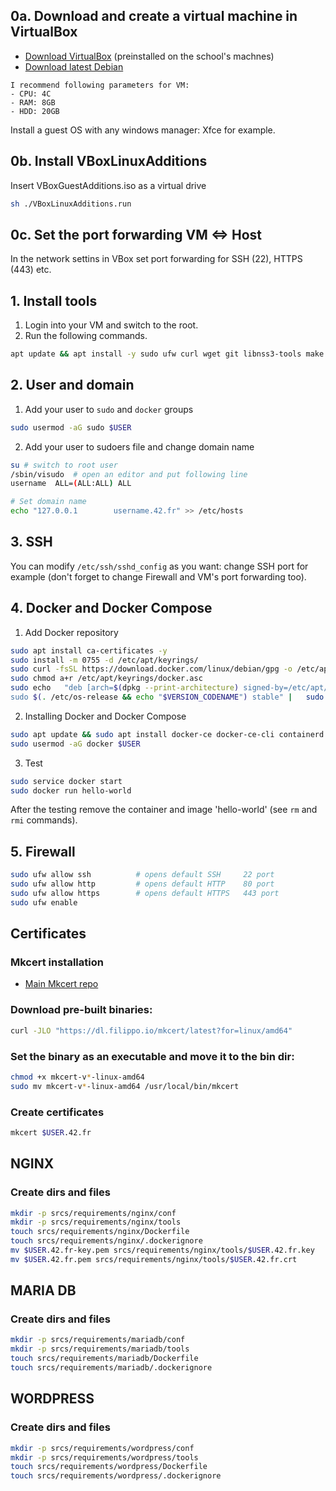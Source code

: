 ## 0a. Download and create a virtual machine in VirtualBox

- [Download VirtualBox](https://www.virtualbox.org/wiki/Downloads) (preinstalled on the school's machnes)
- [Download latest Debian](https://www.debian.org/distrib/)

```
I recommend following parameters for VM:
- CPU: 4C
- RAM: 8GB
- HDD: 20GB
```

Install a guest OS with any windows manager: Xfce for example.


## 0b. Install VBoxLinuxAdditions
Insert VBoxGuestAdditions.iso as a virtual drive 
```bash
sh ./VBoxLinuxAdditions.run
```

## 0c. Set the port forwarding VM <=> Host
In the network settins in VBox set port forwarding for SSH (22), HTTPS (443) etc.




## 1. Install tools
1. Login into your VM and switch to the root.
2. Run the following commands.
```bash
apt update && apt install -y sudo ufw curl wget git libnss3-tools make net-tools zsh vim htop mc
```
## 2. User and domain
1. Add your user to ```sudo``` and ```docker``` groups
```bash
sudo usermod -aG sudo $USER

```
2. Add your user to sudoers file and change domain name
```bash
su # switch to root user
/sbin/visudo  # open an editor and put following line
username  ALL=(ALL:ALL) ALL

# Set domain name
echo "127.0.0.1        username.42.fr" >> /etc/hosts
```

## 3. SSH
You can modify ```/etc/ssh/sshd_config``` as you want: change SSH port for example (don't forget to change Firewall and VM's port forwarding too).

## 4. Docker and Docker Compose
1. Add Docker repository
```bash
sudo apt install ca-certificates -y
sudo install -m 0755 -d /etc/apt/keyrings/
sudo curl -fsSL https://download.docker.com/linux/debian/gpg -o /etc/apt/keyrings/docker.asc
sudo chmod a+r /etc/apt/keyrings/docker.asc
sudo echo   "deb [arch=$(dpkg --print-architecture) signed-by=/etc/apt/keyrings/docker.asc] https://download.docker.com/linux/debian \
sudo $(. /etc/os-release && echo "$VERSION_CODENAME") stable" |   sudo tee /etc/apt/sources.list.d/docker.list > /dev/null
```
2. Installing Docker and Docker Compose
```bash
sudo apt update && sudo apt install docker-ce docker-ce-cli containerd.io docker-buildx-plugin docker-compose-plugin -y
sudo usermod -aG docker $USER
```
3. Test
```bash
sudo service docker start
sudo docker run hello-world
```
After the testing remove the container and image 'hello-world' (see ```rm``` and ```rmi``` commands).

## 5. Firewall
```bash
sudo ufw allow ssh          # opens default SSH     22 port
sudo ufw allow http         # opens default HTTP    80 port
sudo ufw allow https        # opens default HTTPS   443 port
sudo ufw enable
```
## Certificates
### Mkcert installation
* [Main Mkcert repo](https://github.com/FiloSottile/mkcert)

### Download pre-built binaries:
```bash
curl -JLO "https://dl.filippo.io/mkcert/latest?for=linux/amd64"
```
### Set the binary as an executable and move it to the bin dir:
```bash
chmod +x mkcert-v*-linux-amd64
sudo mv mkcert-v*-linux-amd64 /usr/local/bin/mkcert
```
### Create certificates
```bash
mkcert $USER.42.fr
```

## NGINX
### Create dirs and files
```bash
mkdir -p srcs/requirements/nginx/conf
mkdir -p srcs/requirements/nginx/tools
touch srcs/requirements/nginx/Dockerfile
touch srcs/requirements/nginx/.dockerignore
mv $USER.42.fr-key.pem srcs/requirements/nginx/tools/$USER.42.fr.key
mv $USER.42.fr.pem srcs/requirements/nginx/tools/$USER.42.fr.crt

```

## MARIA DB
### Create dirs and files
```bash
mkdir -p srcs/requirements/mariadb/conf
mkdir -p srcs/requirements/mariadb/tools
touch srcs/requirements/mariadb/Dockerfile
touch srcs/requirements/mariadb/.dockerignore
```

## WORDPRESS
### Create dirs and files
```bash
mkdir -p srcs/requirements/wordpress/conf
mkdir -p srcs/requirements/wordpress/tools
touch srcs/requirements/wordpress/Dockerfile
touch srcs/requirements/wordpress/.dockerignore
```


